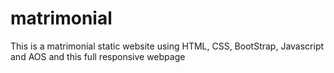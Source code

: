 # matrimonial
This is a matrimonial static website using HTML, CSS, BootStrap, Javascript and AOS and this full responsive webpage
